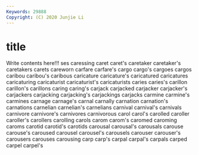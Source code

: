 ```yaml
---
Keywords: 29888
Copyright: (C) 2020 Junjie Li
---
```


# title

Write contents here!!!
ses 
caressing 
caret 
caret's 
caretaker 
caretaker's 
caretakers
carets 
careworn 
carfare 
carfare's 
cargo 
cargo's 
cargoes 
cargos 
caribou 
caribou's
caribous 
caricature 
caricature's 
caricatured 
caricatures 
caricaturing 
caricaturist 
caricaturist's 
caricaturists 
caries
caries's 
carillon 
carillon's 
carillons 
caring 
caring's 
carjack 
carjacked 
carjacker 
carjacker's
carjackers 
carjacking 
carjacking's 
carjackings 
carjacks 
carmine 
carmine's 
carmines 
carnage 
carnage's
carnal 
carnally 
carnation 
carnation's 
carnations 
carnelian 
carnelian's 
carnelians 
carnival 
carnival's
carnivals 
carnivore 
carnivore's 
carnivores 
carnivorous 
carol 
carol's 
carolled 
caroller 
caroller's
carollers 
carolling 
carols 
carom 
carom's 
caromed 
caroming 
caroms 
carotid 
carotid's
carotids 
carousal 
carousal's 
carousals 
carouse 
carouse's 
caroused 
carousel 
carousel's 
carousels
carouser 
carouser's 
carousers 
carouses 
carousing 
carp 
carp's 
carpal 
carpal's 
carpals
carped 
carpel 
carpel's 
